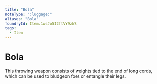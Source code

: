 ```yaml
---
title: "Bola"
noteType: ":luggage:"
aliases: "Bola"
foundryId: Item.1wsJo5I2ftVY9zWS
tags:
  - Item
---
```


# Bola

This throwing weapon consists of weights tied to the end of long cords, which can be used to bludgeon foes or entangle their legs.
